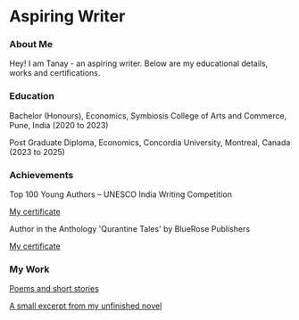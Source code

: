 # Aspiring Writer

### About Me

Hey! I am Tanay - an aspiring writer. Below are my educational details, works and certifications.

### Education

Bachelor (Honours), Economics, Symbiosis College of Arts and Commerce, Pune, India (2020 to 2023)

Post Graduate Diploma, Economics, Concordia University, Montreal, Canada (2023 to 2025)

### Achievements

Top 100 Young Authors – UNESCO India Writing Competition

[My certificate](./unescocert.jpg)

Author in the Anthology 'Qurantine Tales' by BlueRose Publishers

[My certificate](./t.png)

### My Work

[Poems and short stories](./work.pdf)

[A small excerpt from my unfinished novel](./EXCERPT.pdf)
